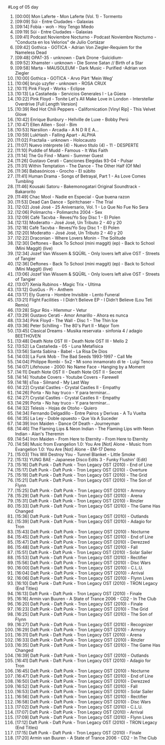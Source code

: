 #Log of 05 day

1. [00:00] Mon Laferte - Mon Laferte (Vol. 1) - Tormento
1. [09:09] Súi - Entre Ciudades - Galaxias
1. [09:14] Fobia - woh - Hoy Tengo Miedo
1. [09:19] Súi - Entre Ciudades - Galaxias
1. [09:41] Podcast Noviembre Nocturno - Podcast Noviembre Nocturno - "Conducta en los Velorios" de Julio Cortázar
1. [09:42] Gothica - GOTICA - Adrian Von Ziegler-Requiem for the Nameless Dead
1. [09:48] OPAT-35 - unknown - Dark Drone -Suicidium-
1. [09:52] Xhamster - unknown - Die Sonne Satan // Birth of a Star
1. [09:58] Marta - MAUSOLEUM - Dark Music - Purified -Adrian von Ziegler
1. [10:00] Gothica - GOTICA - Arvo Pärt 'Mein Weg'
1. [10:06] brujo uzyfer - unknown - ROSA CRUX
1. [10:11] Pink Floyd - Works - Eclipse
1. [10:13] La Castañeda - Servicios Generales I - La Güera
1. [10:22] Pink Floyd - Tonite Let's All Make Love in London - Interstellar Overdrive [Full Length Version]
1. [10:39] Red Hot Chili Peppers - Californication [Vinyl Rip] - This Velvet Glove
1. [10:42] Enrique Bunbury - Hellville de Luxe - Bobby Perú
1. [10:47] Ellen Allien - Sool - Bim
1. [10:53] Narsilion - Arcadia - A N D R E A...
1. [10:59] LukHash - Falling Apart - ALPHA
1. [11:02] Fractalia - unknown - Holocausto
1. [11:07] Nuevo intérprete (4) - Nuevo título (4) - 11 - DESPERTE
1. [11:10] Puddle of Mudd - Famous - It Was Faith
1. [11:14] The Go Find - Miami - Summer Guest
1. [11:26] Gustavo Cerati - Canciones Elegidas 93-04 - Pulsar
1. [11:31] Within Temptation - The Dance - The Other Half (Of Me)
1. [11:36] Babasónicos - Grocho - El súbito
1. [11:41] Human Drama - Songs of Betrayal, Part 1 - As Love Comes Tumbling
1. [11:46] Kousaki Satoru - Bakemonogatari Original Soundtrack - Bakarorito
1. [11:49] Chac Mool - Nadie en Especial - Que buena razon
1. [11:53] Dead Can Dance - Spiritchaser - The Trial
1. [12:02] José José - 25 Aniversario, Vol. 1 - Lo Que No Fue No Sera
1. [12:06] Polimarchs - Polimarchs 2004 - Sex
1. [12:09] Café Tacvba - Reves/Yo Soy Disc 1 - El Polen
1. [12:13] Moderatto - José José, Un Tributo 2 - 40 y 20
1. [12:18] Café Tacvba - Reves/Yo Soy Disc 1 - El Polen
1. [12:20] Moderatto - José José, Un Tributo 2 - 40 y 20
1. [12:22] Draconian - Where Lovers Monin - The Solitude
1. [12:30] Deftones - Back To School (mini maggit) (ep) - Back to School (Mini Maggit) (live)
1. [12:34] Jozef Van Wissem & SQÜRL - Only lovers left alive OST - Streets of Tangier
1. [12:36] Deftones - Back To School (mini maggit) (ep) - Back to School (Mini Maggit) (live)
1. [13:06] Jozef Van Wissem & SQÜRL - Only lovers left alive OST - Streets of Tangier
1. [13:07] Xenia Rubinos - Magic Trix - Ultima
1. [13:12] GusGus - Pi - Anthem
1. [13:17] Ely Guerra - Hombre Invisible - Lento Funeral
1. [13:21] Flight Facilities - I Didn't Believe EP - I Didn't Believe (Lou Teti Remix)
1. [13:28] Sigur Rós - Hlemmur - Vetur
1. [13:29] Gustavo Cerati - Amor Amarillo - Ahora es nunca
1. [13:34] Pink Floyd - The Wall - Disc 1 - The Thin Ice
1. [13:36] Peter Schilling - The 80's Part II - Major Tom
1. [13:45] Clasical Dreams - Musika reservata - sinfonia 4 / adagio BEETHOVEN
1. [13:48] Death Note OST III - Death Note OST III - Mello 2
1. [13:52] La Castañeda - 05 - Luna Metafísica
1. [13:56] Santa Sabina - Babel - La Risa De Dios
1. [14:03] La Funk Mob - The Bad Seeds 1993-1997 - Call Me
1. [14:04] Philippe Rombi - 5x2 - Mi sono innamorato di te - Luigi Tenco
1. [14:07] Lifehouse - 2000: No Name Face - Hanging by a Moment
1. [14:11] Death Note OST II - Death Note OST II - Secret
1. [14:14] Youtube Covers - Youtube Covers - Farewell
1. [14:18] sToa - Silmand - My Last Way
1. [14:22] Crystal Castles - Crystal Castles II - Empathy
1. [14:26] Porta - No hay truco - Y para terminar...
1. [14:27] Crystal Castles - Crystal Castles II - Empathy
1. [14:29] Porta - No hay truco - Y para terminar...
1. [14:32] Telesis - Hojas de Otoño - Quiero
1. [14:34] Fernando Delgadillo - Entre Pairos y Derivas - A Tu Vuelta
1. [14:35] La Ley - Doble opuesto - Que Va A Suceder
1. [14:39] Iron Maiden - Dance Of Death - Journeyman
1. [14:46] The Flaming Lips & Neon Indian - The Flaming Lips with Neon Indian - Alan's Theremin
1. [14:54] Iron Maiden - From Here to Eternity - From Here to Eternity
1. [14:58] Music from Evangelion 1.0: You Are [Not] Alone - Music from Evangelion 1.0: You Are [Not] Alone - EM-17 Demo
1. [15:03] This Will Destroy You - Tunnel Blanket - Little Smoke
1. [15:13] YUNG BAE - Japanese Disco Edits 3 - Funky Flushin' (Edit)
1. [15:16] Daft Punk - Daft Punk - Tron Legacy OST (2010) - End of Line
1. [15:17] Daft Punk - Daft Punk - Tron Legacy OST (2010) - Overture
1. [15:19] Daft Punk - Daft Punk - Tron Legacy OST (2010) - The Grid
1. [15:21] Daft Punk - Daft Punk - Tron Legacy OST (2010) - The Son of Flynn
1. [15:25] Daft Punk - Daft Punk - Tron Legacy OST (2010) - Armory
1. [15:29] Daft Punk - Daft Punk - Tron Legacy OST (2010) - Arena
1. [15:31] Daft Punk - Daft Punk - Tron Legacy OST (2010) - Rinzler
1. [15:33] Daft Punk - Daft Punk - Tron Legacy OST (2010) - The Game Has Changed
1. [15:36] Daft Punk - Daft Punk - Tron Legacy OST (2010) - Outlands
1. [15:39] Daft Punk - Daft Punk - Tron Legacy OST (2010) - Adagio for Tron
1. [15:43] Daft Punk - Daft Punk - Tron Legacy OST (2010) - Nocturne
1. [15:45] Daft Punk - Daft Punk - Tron Legacy OST (2010) - End of Line
1. [15:47] Daft Punk - Daft Punk - Tron Legacy OST (2010) - Derezzed
1. [15:48] Daft Punk - Daft Punk - Tron Legacy OST (2010) - Fall
1. [15:51] Daft Punk - Daft Punk - Tron Legacy OST (2010) - Solar Sailer
1. [15:53] Daft Punk - Daft Punk - Tron Legacy OST (2010) - Rectifier
1. [15:56] Daft Punk - Daft Punk - Tron Legacy OST (2010) - Disc Wars
1. [16:00] Daft Punk - Daft Punk - Tron Legacy OST (2010) - C.L.U.
1. [16:04] Daft Punk - Daft Punk - Tron Legacy OST (2010) - Arrival
1. [16:06] Daft Punk - Daft Punk - Tron Legacy OST (2010) - Flynn Lives
1. [16:10] Daft Punk - Daft Punk - Tron Legacy OST (2010) - TRON Legacy (End Titles)
1. [16:13] Daft Punk - Daft Punk - Tron Legacy OST (2010) - Finale
1. [16:16] Armin van Buuren - A State of Trance 2006 - CD2 - In The Club
1. [16:20] Daft Punk - Daft Punk - Tron Legacy OST (2010) - Finale
1. [16:23] Daft Punk - Daft Punk - Tron Legacy OST (2010) - The Grid
1. [16:25] Daft Punk - Daft Punk - Tron Legacy OST (2010) - The Son of Flynn
1. [16:27] Daft Punk - Daft Punk - Tron Legacy OST (2010) - Recognizer
1. [16:29] Daft Punk - Daft Punk - Tron Legacy OST (2010) - Armory
1. [16:31] Daft Punk - Daft Punk - Tron Legacy OST (2010) - Arena
1. [16:33] Daft Punk - Daft Punk - Tron Legacy OST (2010) - Rinzler
1. [16:35] Daft Punk - Daft Punk - Tron Legacy OST (2010) - The Game Has Changed
1. [16:39] Daft Punk - Daft Punk - Tron Legacy OST (2010) - Outlands
1. [16:41] Daft Punk - Daft Punk - Tron Legacy OST (2010) - Adagio for Tron
1. [16:45] Daft Punk - Daft Punk - Tron Legacy OST (2010) - Nocturne
1. [16:47] Daft Punk - Daft Punk - Tron Legacy OST (2010) - End of Line
1. [16:50] Daft Punk - Daft Punk - Tron Legacy OST (2010) - Derezzed
1. [16:52] Daft Punk - Daft Punk - Tron Legacy OST (2010) - Fall
1. [16:53] Daft Punk - Daft Punk - Tron Legacy OST (2010) - Solar Sailer
1. [16:56] Daft Punk - Daft Punk - Tron Legacy OST (2010) - Rectifier
1. [16:58] Daft Punk - Daft Punk - Tron Legacy OST (2010) - Disc Wars
1. [17:02] Daft Punk - Daft Punk - Tron Legacy OST (2010) - C.L.U.
1. [17:07] Daft Punk - Daft Punk - Tron Legacy OST (2010) - Arrival
1. [17:09] Daft Punk - Daft Punk - Tron Legacy OST (2010) - Flynn Lives
1. [17:12] Daft Punk - Daft Punk - Tron Legacy OST (2010) - TRON Legacy (End Titles)
1. [17:15] Daft Punk - Daft Punk - Tron Legacy OST (2010) - Finale
1. [17:20] Armin van Buuren - A State of Trance 2006 - CD2 - In The Club
